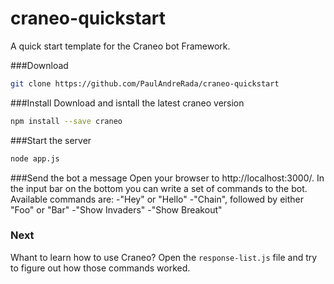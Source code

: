 # craneo-quickstart
A quick start template for the Craneo bot Framework.


###Download
```bash
git clone https://github.com/PaulAndreRada/craneo-quickstart
```

###Install
Download and isntall the latest craneo version

```bash
npm install --save craneo
```

###Start the server
```bash 
node app.js
```

###Send the bot a message
Open your browser to http://localhost:3000/.
In the input bar on the bottom you can write a set of commands to the bot. 
Available commands are: 
  -"Hey" or "Hello"
  -"Chain", followed by either "Foo" or "Bar"
  -"Show Invaders"
  -"Show Breakout"
  
### Next
Whant to learn how to use Craneo? 
Open the `response-list.js` file and try to figure out how those commands worked.

